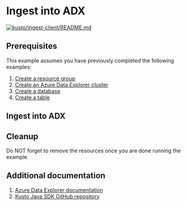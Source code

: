 
# Ingest into ADX

[![kusto/ingest-client/README.md](https://github.com/Azure-Samples/java-on-azure-examples/actions/workflows/kusto_ingest-client_README_md.yml/badge.svg)](https://github.com/Azure-Samples/java-on-azure-examples/actions/workflows/kusto_ingest-client_README_md.yml)

## Prerequisites

This example assumes you have previously completed the following examples:

1. [Create a resource group](../../group/create/README.md)
1. [Create an Azure Data Explorer cluster](../create/README.md)
1. [Create a database](../create-database/README.md)
1. [Create a table](../create-table/README.md)

## Ingest into ADX

<!-- workflow.include(../create-table/README.md) -->

## Cleanup

Do NOT forget to remove the resources once you are done running the example.

## Additional documentation

1. [Azure Data Explorer documentation](https://docs.microsoft.com/azure/data-explorer/README.md)
1. [Kusto Java SDK GitHub repository](https://github.com/Azure/azure-kusto-java)
